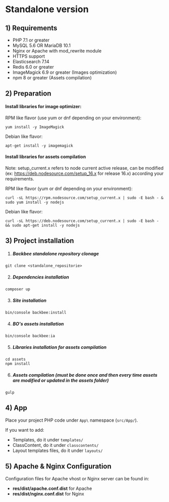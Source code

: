 # Standalone version

## 1) Requirements

- PHP 7.1 or greater 
- MySQL 5.6 OR MariaDB 10.1
- Nginx or Apache with mod_rewrite module 
- HTTPS support
- Elasticsearch 7.14
- Redis 6.0 or greater
- ImageMagick 6.9 or greater (Images optimization)
- npm 8 or greater (Assets compilation)

## 2) Preparation

#### Install libraries for image optimizer:

RPM like flavor (use yum or dnf depending on your environment):
```shell
yum install -y ImageMagick
```
Debian like flavor:
```shell
apt-get install -y imagemagick
```

#### Install libraries for assets compilation

Note: setup_current.x refers to node current active release, can be modified (ex: https://deb.nodesource.com/setup_16.x for release 16.x) according your requirements.

RPM like flavor (yum or dnf depending on your environment):
```shell
curl -sL https://rpm.nodesource.com/setup_current.x | sudo -E bash - & sudo yum install -y nodejs
```
Debian like flavor:
```shell
curl -sL https://deb.nodesource.com/setup_current.x | sudo -E bash - && sudo apt-get install -y nodejs
```

## 3) Project installation

1. ##### Backbee standalone repository clonage
```shell
git clone <standalone_repositorie>
```

2. ##### Dependencies installation
```shell
composer up
```

3. ##### Site installation
```shell
bin/console backbee:install
```

4. ##### BO's assets installation
```shell
bin/console backbee:ia
```

5. ##### Libraries installation for assets compilation
```shell
cd assets
npm install
```

6. ##### Assets compilation (must be done once and then every time assets are modified or updated in the assets folder)
```shell
gulp
```

## 4) App

Place your project PHP code under `App\` namespace (`src/App/`).

If you want to add:

- Templates, do it under `templates/`
- ClassContent, do it under `classcontents/`
- Layout templates files, do it under `layouts/`

## 5) Apache & Nginx Configuration 

Configuration files for Apache vhost or Nginx server can be found in:
- **res/dist/apache.conf.dist** for Apache
- **res/dist/nginx.conf.dist** for Nginx
